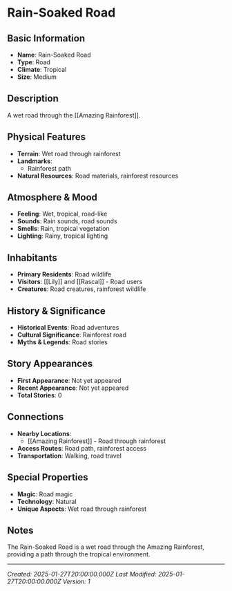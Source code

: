 # Rain-Soaked Road

## Basic Information
- **Name**: Rain-Soaked Road
- **Type**: Road
- **Climate**: Tropical
- **Size**: Medium

## Description
A wet road through the [[Amazing Rainforest]].

## Physical Features
- **Terrain**: Wet road through rainforest
- **Landmarks**: 
  - Rainforest path
- **Natural Resources**: Road materials, rainforest resources

## Atmosphere & Mood
- **Feeling**: Wet, tropical, road-like
- **Sounds**: Rain sounds, road sounds
- **Smells**: Rain, tropical vegetation
- **Lighting**: Rainy, tropical lighting

## Inhabitants
- **Primary Residents**: Road wildlife
- **Visitors**: [[Lily]] and [[Rascal]] - Road users
- **Creatures**: Road creatures, rainforest wildlife

## History & Significance
- **Historical Events**: Road adventures
- **Cultural Significance**: Rainforest road
- **Myths & Legends**: Road stories

## Story Appearances
- **First Appearance**: Not yet appeared
- **Recent Appearance**: Not yet appeared
- **Total Stories**: 0

## Connections
- **Nearby Locations**: 
  - [[Amazing Rainforest]] - Road through rainforest
- **Access Routes**: Road path, rainforest access
- **Transportation**: Walking, road travel

## Special Properties
- **Magic**: Road magic
- **Technology**: Natural
- **Unique Aspects**: Wet road through rainforest

## Notes
The Rain-Soaked Road is a wet road through the Amazing Rainforest, providing a path through the tropical environment.

---
*Created: 2025-01-27T20:00:00.000Z*
*Last Modified: 2025-01-27T20:00:00.000Z*
*Version: 1*
